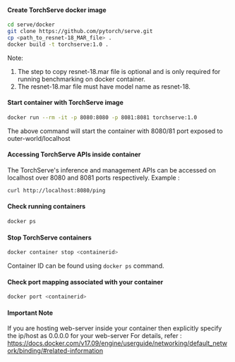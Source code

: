#### Create TorchServe docker image

```bash
cd serve/docker
git clone https://github.com/pytorch/serve.git
cp <path_to_resnet-18_MAR_file> .
docker build -t torchserve:1.0 .
```

Note:
1) The step to copy resnet-18.mar file is optional and is only required for running benchmarking on docker container.
2) The resnet-18.mar file must have model name as resnet-18.

#### Start container with TorchServe image

```bash
docker run --rm -it -p 8080:8080 -p 8081:8081 torchserve:1.0
```

The above command will start the container with 8080/81 port exposed to outer-world/localhost

#### Accessing TorchServe APIs inside container

The TorchServe's inference and management APIs can be accessed on localhost over 8080 and 8081 ports respectively. Example :

```bash
curl http://localhost:8080/ping
```

#### Check running containers

```bash
docker ps
```

#### Stop TorchServe containers

```bash
docker container stop <containerid>
```

Container ID can be found using `docker ps` command.

#### Check port mapping associated with your container

```bash
docker port <containerid>
```

#### Important Note

If you are hosting web-server inside your container then explicitly specify the ip/host as 0.0.0.0 for your web-server
For details, refer : https://docs.docker.com/v17.09/engine/userguide/networking/default_network/binding/#related-information
